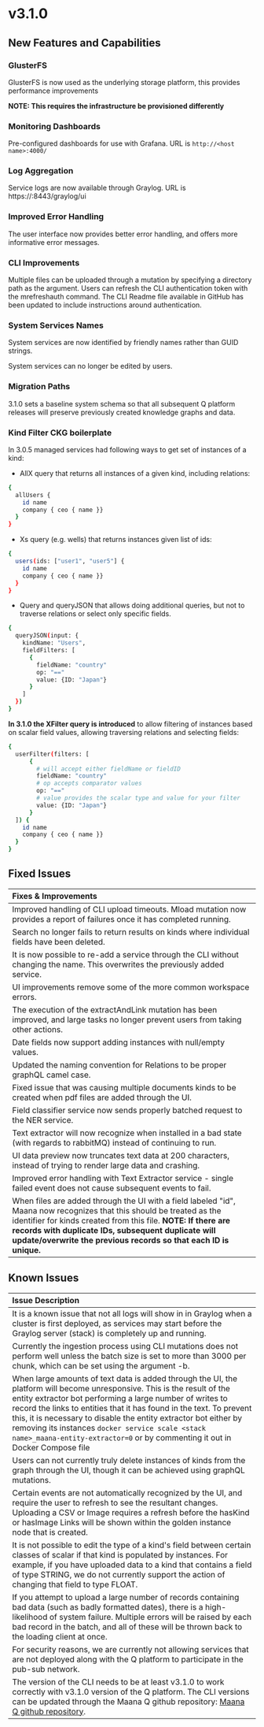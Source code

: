 # v3.1.0

## New Features and Capabilities

### GlusterFS

GlusterFS is now used as the underlying storage platform, this provides performance improvements

**NOTE: This requires the infrastructure be provisioned differently**

### Monitoring Dashboards

Pre-configured dashboards for use with Grafana. URL is `http://<host name>:4000/`

### Log Aggregation

Service logs are now available through Graylog. URL is https://:8443/graylog/ui

### Improved Error Handling

The user interface now provides better error handling, and offers more informative error messages.

### CLI Improvements

Multiple files can be uploaded through a mutation by specifying a directory path as the argument. Users can refresh the CLI authentication token with the mrefreshauth command. The CLI Readme file available in GitHub has been updated to include instructions around authentication.

### System Services Names

System services are now identified by friendly names rather than GUID strings.

System services can no longer be edited by users.

### Migration Paths

3.1.0 sets a baseline system schema so that all subsequent Q platform releases will preserve previously created knowledge graphs and data.

### Kind Filter CKG boilerplate

In 3.0.5 managed services had following ways to get set of instances of a kind:

* AllX query that returns all instances of a given kind, including relations:

```bash
{
  allUsers {
    id name
    company { ceo { name }}
  }
}
```

* Xs query \(e.g. wells\) that returns instances given list of ids:

```bash
{
  users(ids: ["user1", "user5"] {
    id name
    company { ceo { name }}
  }
}
```

* Query and queryJSON that allows doing additional queries, but not to traverse relations or select only specific fields.

```bash
{
  queryJSON(input: {
    kindName: "Users",
    fieldFilters: [
      {
        fieldName: "country"
        op: "=="
        value: {ID: "Japan"}
      }
    ]
  })
}
```

**In 3.1.0 the XFilter query is introduced** to allow filtering of instances based on scalar field values, allowing traversing relations and selecting fields:

```bash
{
  userFilter(filters: [
      {
        # will accept either fieldName or fieldID
        fieldName: "country"
        # op accepts comparator values
        op: "=="
        # value provides the scalar type and value for your filter
        value: {ID: "Japan"}
      }
  ]) {
    id name
    company { ceo { name }}
  }
}
```

## Fixed Issues

| Fixes & Improvements |
| :--- |
| Improved handling of CLI upload timeouts. Mload mutation now provides a report of failures once it has completed running. |
| Search no longer fails to return results on kinds where individual fields have been deleted. |
| It is now possible to re-add a service through the CLI without changing the name. This overwrites the previously added service. |
| UI improvements remove some of the more common workspace errors. |
| The execution of the extractAndLink mutation has been improved, and large tasks no longer prevent users from taking other actions. |
| Date fields now support adding instances with null/empty values. |
| Updated the naming convention for Relations to be proper graphQL camel case. |
| Fixed issue that was causing multiple documents kinds to be created when pdf files are added through the UI. |
| Field classifier service now sends properly batched request to the NER service. |
| Text extractor will now recognize when installed in a bad state \(with regards to rabbitMQ\) instead of continuing to run. |
| UI data preview now truncates text data at 200 characters, instead of trying to render large data and crashing. |
| Improved error handling with Text Extractor service - single failed event does not cause subsequent events to fail. |
| When files are added through the UI with a field labeled "id", Maana now recognizes that this should be treated as the identifier for kinds created from this file. **NOTE: If there are records with duplicate IDs, subsequent duplicate will update/overwrite the previous records so that each ID is unique.** |

## Known Issues

| Issue Description |
| :--- |
| It is a known issue that not all logs will show in in Graylog when a cluster is first deployed, as services may start before the Graylog server \(stack\) is completely up and running. |
| Currently the ingestion process using CLI mutations does not perform well unless the batch size is set to more than 3000 per chunk, which can be set using the argument -b. |
| When large amounts of text data is added through the UI, the platform will become unresponsive. This is the result of the entity extractor bot performing a large number of writes to record the links to entities that it has found in the text. To prevent this, it is necessary to disable the entity extractor bot either by removing its instances `docker service scale <stack name>_maana-entity-extractor=0` or by commenting it out in Docker Compose file |
| Users can not currently truly delete instances of kinds from the graph through the UI, though it can be achieved using graphQL mutations. |
| Certain events are not automatically recognized by the UI, and require the user to refresh to see the resultant changes. Uploading a CSV or Image requires a refresh before the hasKind or hasImage Links will be shown within the golden instance node that is created. |
| It is not possible to edit the type of a kind's field between certain classes of scalar if that kind is populated by instances. For example, if you have uploaded data to a kind that contains a field of type STRING, we do not currently support the action of changing that field to type FLOAT. |
| If you attempt to upload a large number of records containing bad data \(such as badly formatted dates\), there is a high-likelihood of system failure. Multiple errors will be raised by each bad record in the batch, and all of these will be thrown back to the loading client at once. |
| For security reasons, we are currently not allowing services that are not deployed along with the Q platform to participate in the pub-sub network. |
| The version of the CLI needs to be at least v3.1.0 to work correctly with v3.1.0 version of the Q platform. The CLI versions can be updated through the Maana Q github repository: [Maana Q github repository](https://github.com/maana-io/Q-cli/blob/master/README.md#to-build-and-install). |

